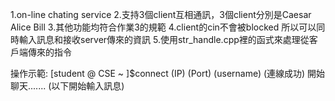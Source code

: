 1.on-line chating service
2.支持3個client互相通訊，3個client分別是Caesar Alice Bill
3.其他功能均符合作業3的規範
4.client的cin不會被blocked 所以可以同時輸入訊息和接收server傳來的資訊
5.使用str_handle.cpp裡的函式來處理從客戶端傳來的指令

操作示範:
[student @ CSE ~ ]$connect (IP) (Port) (username)
(連線成功)
開始聊天.......
(以下開始輸入訊息)